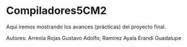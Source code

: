 # Compiladores5CM2
Aquí iremos mostrando los avances (prácticas) del proyecto final.

Autores: Arreola Rojas Gustavo Adolfo; Ramirez Ayala Erandi Guadalupe
